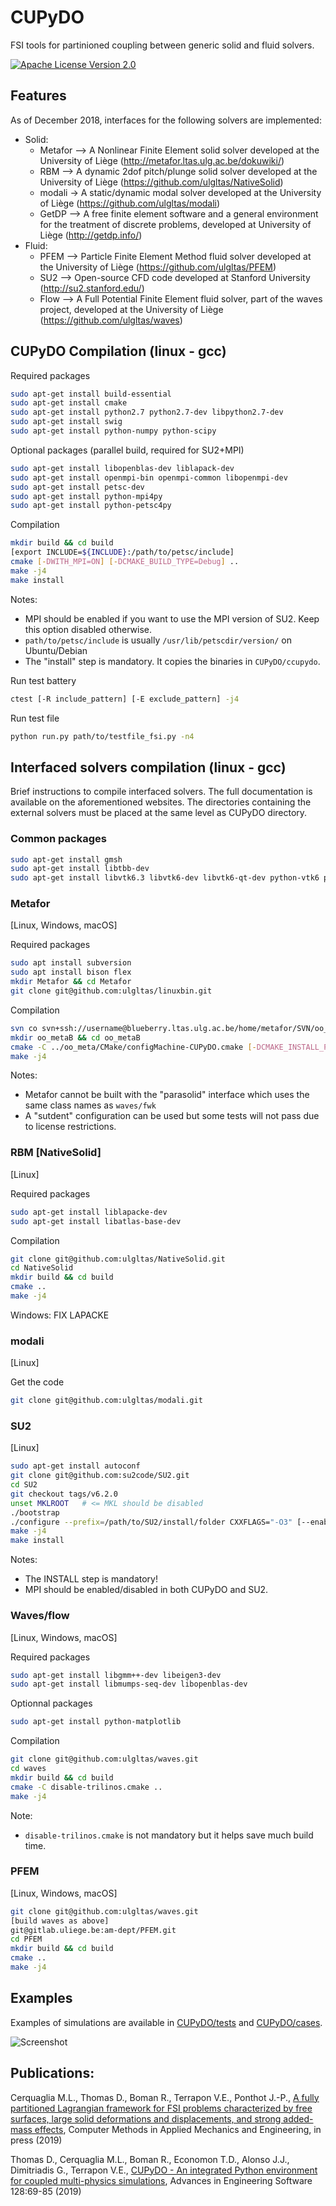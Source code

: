 # CUPyDO
FSI tools for partinioned coupling between generic solid and fluid solvers.

[![Apache License Version 2.0](https://img.shields.io/badge/license-Apache_2.0-green.svg)](LICENSE)

## Features
As of December 2018, interfaces for the following solvers are implemented:

- Solid:
  - Metafor --> A Nonlinear Finite Element solid solver developed at the University of Liège (http://metafor.ltas.ulg.ac.be/dokuwiki/)
  - RBM --> A dynamic 2dof pitch/plunge solid solver developed at the University of Liège (https://github.com/ulgltas/NativeSolid)
  - modali -> A static/dynamic modal solver developed at the University of Liège (https://github.com/ulgltas/modali)
  - GetDP --> A free finite element software and a general environment for the treatment of discrete problems, developed at University of Liège (http://getdp.info/)
- Fluid:
  - PFEM --> Particle Finite Element Method fluid solver developed at the University of Liège (https://github.com/ulgltas/PFEM)
  - SU2 --> Open-source CFD code developed at Stanford University (http://su2.stanford.edu/)
  - Flow --> A Full Potential Finite Element fluid solver, part of the waves project, developed at the University of Liège (https://github.com/ulgltas/waves)

## CUPyDO Compilation (linux - gcc)
Required packages
```bash
sudo apt-get install build-essential
sudo apt-get install cmake
sudo apt-get install python2.7 python2.7-dev libpython2.7-dev
sudo apt-get install swig
sudo apt-get install python-numpy python-scipy
```
Optional packages (parallel build, required for SU2+MPI)
```bash
sudo apt-get install libopenblas-dev liblapack-dev
sudo apt-get install openmpi-bin openmpi-common libopenmpi-dev
sudo apt-get install petsc-dev
sudo apt-get install python-mpi4py
sudo apt-get install python-petsc4py
```
Compilation
```bash
mkdir build && cd build
[export INCLUDE=${INCLUDE}:/path/to/petsc/include]
cmake [-DWITH_MPI=ON] [-DCMAKE_BUILD_TYPE=Debug] ..
make -j4
make install
```
Notes:
* MPI should be enabled if you want to use the MPI version of SU2. Keep this option disabled otherwise. 
* `path/to/petsc/include` is usually `/usr/lib/petscdir/version/` on Ubuntu/Debian
* The "install" step is mandatory. It copies the binaries in `CUPyDO/ccupydo`.


Run test battery
```bash
ctest [-R include_pattern] [-E exclude_pattern] -j4
```

Run test file
```bash
python run.py path/to/testfile_fsi.py -n4
```

## Interfaced solvers compilation (linux - gcc)
Brief instructions to compile interfaced solvers. The full documentation is available on the aforementioned websites.
The directories containing the external solvers must be placed at the same level as CUPyDO directory.

### Common packages
```bash
sudo apt-get install gmsh
sudo apt-get install libtbb-dev
sudo apt-get install libvtk6.3 libvtk6-dev libvtk6-qt-dev python-vtk6 python-pyqt5
```

### Metafor
[Linux, Windows, macOS]

Required packages
```bash
sudo apt install subversion
sudo apt install bison flex 
mkdir Metafor && cd Metafor
git clone git@github.com:ulgltas/linuxbin.git
```
Compilation
```bash
svn co svn+ssh://username@blueberry.ltas.ulg.ac.be/home/metafor/SVN/oo_meta/trunk oo_meta
mkdir oo_metaB && cd oo_metaB
cmake -C ../oo_meta/CMake/configMachine-CUPyDO.cmake [-DCMAKE_INSTALL_PREFIX=/path/to/Metafor/install/folder] [-DCMAKE_BUILD_TYPE=Debug] ../oo_meta
make -j4
```
Notes: 
* Metafor cannot be built with the "parasolid" interface which uses the same class names as `waves/fwk`
* A "sutdent" configuration can be used but some tests will not pass due to license restrictions.

### RBM [NativeSolid]
[Linux]

Required packages
```bash
sudo apt-get install liblapacke-dev
sudo apt-get install libatlas-base-dev
```
Compilation
```bash
git clone git@github.com:ulgltas/NativeSolid.git
cd NativeSolid
mkdir build && cd build
cmake ..
make -j4
```
Windows: FIX LAPACKE

### modali
[Linux]

Get the code
```bash
git clone git@github.com:ulgltas/modali.git
```

### SU2
[Linux]
```bash
sudo apt-get install autoconf
git clone git@github.com:su2code/SU2.git
cd SU2
git checkout tags/v6.2.0
unset MKLROOT   # <= MKL should be disabled
./bootstrap
./configure --prefix=/path/to/SU2/install/folder CXXFLAGS="-O3" [--enable-mpi --with-cc=/path/to/mpicc --with-cxx=/path/to/mpicxx] --enable-PY_WRAPPER [--enable-tecio]
make -j4
make install
```
Notes:
* The INSTALL step is mandatory!
* MPI should be enabled/disabled in both CUPyDO and SU2.


### Waves/flow
[Linux, Windows, macOS]

Required packages
```bash
sudo apt-get install libgmm++-dev libeigen3-dev
sudo apt-get install libmumps-seq-dev libopenblas-dev
```
Optionnal packages
```bash
sudo apt-get install python-matplotlib
```
Compilation
```bash
git clone git@github.com:ulgltas/waves.git
cd waves
mkdir build && cd build
cmake -C disable-trilinos.cmake ..
make -j4
```
Note:
* `disable-trilinos.cmake` is not mandatory but it helps save much build time.

### PFEM
[Linux, Windows, macOS]
```bash
git clone git@github.com:ulgltas/waves.git 
[build waves as above]
git@gitlab.uliege.be:am-dept/PFEM.git
cd PFEM
mkdir build && cd build
cmake ..
make -j4
```


## Examples
Examples of simulations are available in [CUPyDO/tests](https://github.com/ulgltas/CUPyDO/tree/master/tests) and [CUPyDO/cases](https://github.com/ulgltas/CUPyDO/tree/master/cases).

![Screenshot](/tests/fsi_examples.png)

## Publications:
Cerquaglia M.L., Thomas D., Boman R., Terrapon V.E., Ponthot J.-P., [A fully partitioned Lagrangian framework for FSI problems characterized by free surfaces, large solid deformations and displacements, and strong added-mass effects](https://doi.org/10.1016/j.cma.2019.01.021), Computer Methods in Applied Mechanics and Engineering, in press (2019)

Thomas D., Cerquaglia M.L., Boman R., Economon T.D., Alonso J.J., Dimitriadis G., Terrapon V.E., [CUPyDO - An integrated Python environment for coupled multi-physics simulations](https://doi.org/10.1016/j.advengsoft.2018.05.007), Advances in Engineering Software 128:69-85 (2019)
